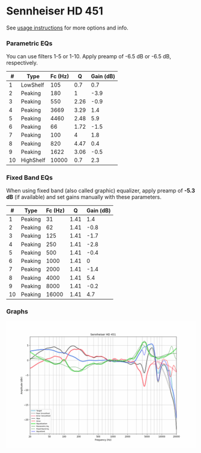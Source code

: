 # Sennheiser HD 451
See [usage instructions](https://github.com/jaakkopasanen/AutoEq#usage) for more options and info.

### Parametric EQs
You can use filters 1-5 or 1-10. Apply preamp of -6.5 dB or -6.5 dB, respectively.

|   # | Type      |   Fc (Hz) |    Q |   Gain (dB) |
|-----|-----------|-----------|------|-------------|
|   1 | LowShelf  |       105 | 0.7  |         0.7 |
|   2 | Peaking   |       180 | 1    |        -3.9 |
|   3 | Peaking   |       550 | 2.26 |        -0.9 |
|   4 | Peaking   |      3669 | 3.29 |         1.4 |
|   5 | Peaking   |      4460 | 2.48 |         5.9 |
|   6 | Peaking   |        66 | 1.72 |        -1.5 |
|   7 | Peaking   |       100 | 4    |         1.8 |
|   8 | Peaking   |       820 | 4.47 |         0.4 |
|   9 | Peaking   |      1622 | 3.06 |        -0.5 |
|  10 | HighShelf |     10000 | 0.7  |         2.3 |

### Fixed Band EQs
When using fixed band (also called graphic) equalizer, apply preamp of **-5.3 dB** (if available) and set gains manually with these parameters.

|   # | Type    |   Fc (Hz) |    Q |   Gain (dB) |
|-----|---------|-----------|------|-------------|
|   1 | Peaking |        31 | 1.41 |         1.4 |
|   2 | Peaking |        62 | 1.41 |        -0.8 |
|   3 | Peaking |       125 | 1.41 |        -1.7 |
|   4 | Peaking |       250 | 1.41 |        -2.8 |
|   5 | Peaking |       500 | 1.41 |        -0.4 |
|   6 | Peaking |      1000 | 1.41 |         0   |
|   7 | Peaking |      2000 | 1.41 |        -1.4 |
|   8 | Peaking |      4000 | 1.41 |         5.4 |
|   9 | Peaking |      8000 | 1.41 |        -0.2 |
|  10 | Peaking |     16000 | 1.41 |         4.7 |

### Graphs
![](./Sennheiser%20HD%20451.png)

